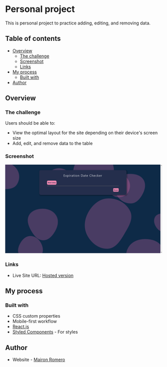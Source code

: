 # Personal project

This is personal project to practice adding, editing, and removing data.

## Table of contents

- [Overview](#overview)
  - [The challenge](#the-challenge)
  - [Screenshot](#screenshot)
  - [Links](#links)
- [My process](#my-process)
  - [Built with](#built-with)
- [Author](#author)

## Overview

### The challenge

Users should be able to:

- View the optimal layout for the site depending on their device's screen size
- Add, edit, and remove data to the table

### Screenshot

![](./Expiration-date-checker.png)

### Links

- Live Site URL: [Hosted version](https://expiration-date-checker-ml.netlify.app/)

## My process

### Built with

- CSS custom properties
- Mobile-first workflow
- [React.js](https://reactjs.org/)
- [Styled Components](https://styled-components.com/) - For styles

## Author

- Website - [Mairon Romero](https://mairon-romero.netlify.app/)
